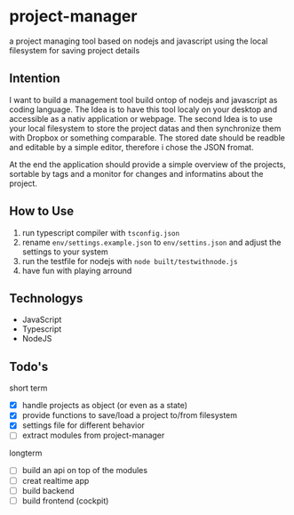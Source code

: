 # project-manager

a project managing tool based on nodejs and javascript using the local filesystem for saving project details

## Intention
I want to build a management tool build ontop of nodejs and javascript as coding language.
The Idea is to have this tool localy on your desktop and accessible as a nativ application or webpage.
The second Idea is to use your local filesystem to store the project datas and then synchronize them with Dropbox or something comparable.
The stored date should be readble and editable by a simple editor, therefore i chose the JSON fromat.

At the end the application should provide a simple overview of the projects, sortable by tags and a monitor for changes and informatins about the project.

## How to Use

1. run typescript compiler with ````tsconfig.json````
2. rename ````env/settings.example.json```` to ````env/settins.json```` and adjust the settings to your system
2. run the testfile for nodejs with ``` node built/testwithnode.js ```
3. have fun with playing arround

## Technologys
- JavaScript
- Typescript 
- NodeJS

## Todo's
short term
- [x] handle projects as object (or even as a state)
- [x] provide functions to save/load a project to/from filesystem
- [x] settings file for different behavior
- [ ] extract modules from project-manager

longterm
- [ ] build an api on top of the modules
- [ ] creat realtime app
- [ ] build backend
- [ ] build frontend (cockpit)
